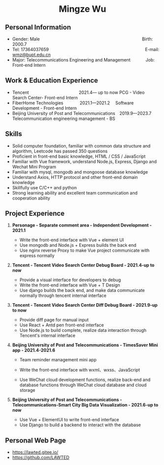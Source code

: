 <center>
    <h1>Mingze Wu</h1>
  </center>

  ## Personal Information 

  * Gender: Male&emsp;&emsp;&emsp;&emsp;&emsp;&emsp;&emsp;&emsp;&emsp;&emsp;&emsp;&emsp;&ensp;&emsp;&emsp; &emsp; &emsp; &emsp; &emsp; &emsp; &emsp;  &ensp;     Birth: 2000.7  
  * Tel: 17364037659 &emsp;&emsp;&emsp;&emsp;&emsp;&emsp;&ensp;&emsp;&emsp; &emsp; &emsp; &emsp; &emsp; &emsp; &emsp; &emsp; &emsp; &emsp;&ensp;   &ensp;  E-mail: wmz@bupt.edu.cn
  * Major: Telecommunications Engineering and Management &emsp;&emsp;&emsp; Job: Front-end Intern

  ## Work & Education Experience

  * Tencent&emsp;&emsp;&emsp;&emsp;&emsp;&emsp;&ensp;&emsp; &emsp; &emsp; &emsp; 2021.4— up to now  PCG - Video Search Center- Front-end Intern       
  * FiberHome Technologies&emsp; &emsp; &emsp;  2021.1—2021.2&emsp;     Software Development - Front-end Intern  
  * Beijing University of Post and Telecommunications&emsp;2019.9—2023.7&emsp; Telecommunication engineering management - BS

  ## Skills

  * Solid computer foundation, familiar with common data structure and algorithm, Leetcode has passed 350 questions
  * Proficient in front-end basic knowledge, HTML / CSS / JavaScript
  * Familiar with Vue framework, understand Node.js, Express, Django and Wechat Mini Program
  * Familiar with mysql, mongodb and mongoose database knowledge
  * Understand Axios, HTTP protocol and other front-end domain knowledge
  * Skillfully use C/C++ and python
  * Strong learning ability and excellent team communication and cooperation ability

  ## Project Experience

1. **Personage - Separate comment area - Independent Development - 2021.1**
     * Write the front-end interface with Vue + element UI
     * Use mongodb and Node.js + Express builds the back end
     * Use nginx reverse Proxy to make Vue project communicate with express normally

2. **Tencent - Tencent Video Search Center Debug Board - 2021.4-up to now**
   
     * Provide a visual interface for developers to debug
     * Write the front-end interface with Vue + T Design
     * Use django builds the back end, and make data communicate normally through tencent internal interface
3. **Tencent - Tencent Video Search Center Diff Debug Board - 2021.9-up to now** 
   
      * Provide diff page for manual input
      * Use React + Antd pen front-end interface
      * Use Node.js to build complete, realize data interaction through Tencent's internal interface


4. **Beijing University of Post and Telecommunications - TimesSaver Mini app - 2021.4-2021.6**
   
     * Team reminder management mini app
     
     * Write the front-end interface with wxml、wxss、JavaScript
     
     * Use WeChat cloud development functions, realize back-end and database functions through WeChat cloud database and cloud storage
     
5. **Beijing University of Post and Telecommunications - Telecommunications-Smart City Big Data Visualization - 2021.6-up to now**
   
    * Use Vue + ElementUI to write front-end interface
    * Use Django to build a backend to interact with the database

  ## Personal Web Page 

  * https://lawted.gitee.io/
  * https://github.com/LAWTED